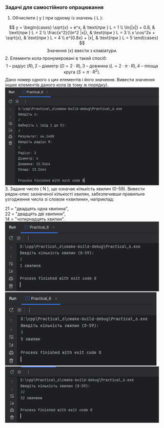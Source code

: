 ### Задачі для самостійного опрацювання

1. Обчислити ( y ) при одному із значень ( L ):

$$
y =
\begin{cases}
\sqrt{x} + e^x, & \text{при } L = 1 \\
\ln{|x|} + 0.8, & \text{при } L = 2 \\
\frac{x^2}{\ln^2 |x|}, & \text{при } L = 3 \\
x \cos^2x + \sqrt{x}, & \text{при } L = 4 \\
e^{0.8x} + |x|, & \text{при } L = 5
\end{cases}
$$
$$
\text{Значення } ( x ) \text{ ввести з клавіатури.}
$$
2. Елементи кола пронумеровані в такий спосіб:
$$
\text{1 – радіус } ( R ),
\text{2 – діаметр } ( D = 2 \cdot R ), 
\text{3 – довжина } ( L = 2 \cdot \pi \cdot R ),
\text{4 – площа круга } ( S = \pi \cdot R^2 ).
$$
Дано номер одного з цих елементів і його значення. Вивести значення інших елементів даного кола (в тому ж порядку).
![6 (1).jpg](screenshots%2F6%20%281%29.jpg)
3. Задане число ( N ), що означає кількість хвилин (0-59). Вивести рядок-опис зазначеної кількості хвилин, забезпечивши правильне узгодження числа зі словом «хвилини», наприклад:

21 = "двадцять одна хвилина",  
22 = "двадцять дві хвилини",  
14 = "чотирнадцять хвилин".
![6 (2).jpg](screenshots%2F6%20%282%29.jpg)
![6 (3).jpg](screenshots%2F6%20%283%29.jpg)
![6 (4).jpg](screenshots%2F6%20%284%29.jpg)